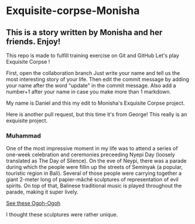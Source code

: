 # Exquisite-corpse-Monisha
## This is a story written by Monisha and her friends. Enjoy!


This repo is made to fulfill training exercise on Git and GitHub
Let's play Exquisite Corpse !

First, open the collaboration branch Just write your name and tell us the most interesting story of your life. Then edit the commit message by adding your name after the word "update" in the commit message. Also add a number+1 after your name in case you make more than 1 markdown.

My name is Daniel and this my edit to Monisha's Exquisite Corpse project.

Here is another pull request, but this time it's from George! This really is an exquisite project.

### Muhammad
One of the most impressive moment in my life was to attend a series of one-week celebration and ceremonies preceeding Nyepi Day (loosely translated as The Day of Silence). On the eve of Neypi, there was a parade during which the people were fillin up the streets of Seminyak (a popular, touristic region in Bali). Several of those people were carrying together a giant 2-meter long of papier-mâché sculptures of representation of evil spirits. On top of that, Balinese traditional music is played throughout the parade, making it super lively. 

[See these Ogoh-Ogoh]([https://cdn-2.tstatic.net/batam/foto/bank/images/hdfgjjdfgdfgdddfhggjfjhxdg.jpg])

I thought these sculptures were rather unique. 
